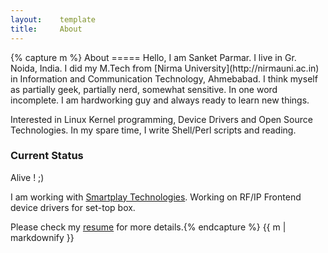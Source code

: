 ```yaml
---
layout:    template
title:     About
---
```

<div id="post" class="round_shadow">
{% capture m %}
About
=====
Hello, I am Sanket Parmar. I live in Gr. Noida, India. I did my M.Tech from [Nirma University](http://nirmauni.ac.in) in Information and Communication Technology, Ahmebabad. I think myself as partially geek, partially nerd, somewhat sensitive. In one word incomplete. I am hardworking guy and always ready to learn new things.

Interested in Linux Kernel programming, Device Drivers and Open Source Technologies. In my spare time, I write Shell/Perl scripts and reading.

### Current Status
Alive ! ;)

I am working with [Smartplay Technologies](http://www.smartplayin.com). Working on RF/IP Frontend device drivers for set-top box.

Please check my [resume](/) for more details.{% endcapture %}
{{ m | markdownify }}
</div>

